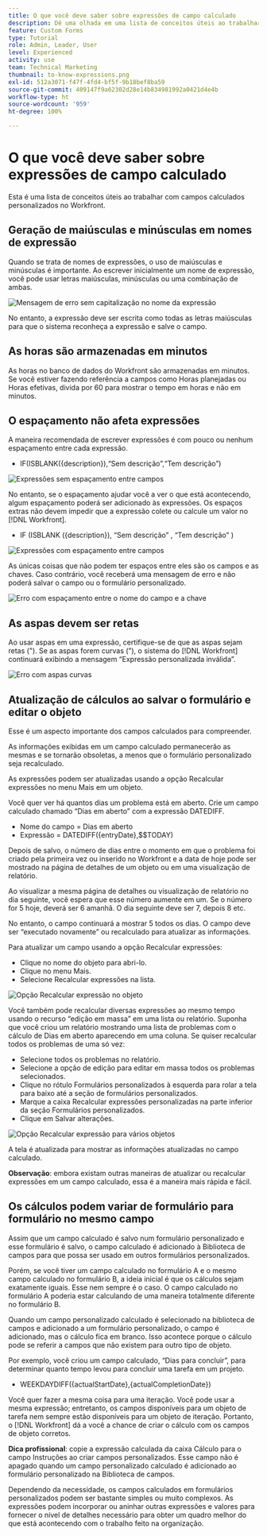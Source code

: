 ```yaml
---
title: O que você deve saber sobre expressões de campo calculado
description: Dê uma olhada em uma lista de conceitos úteis ao trabalhar com campos calculados personalizados no [!DNL Workfront].
feature: Custom Forms
type: Tutorial
role: Admin, Leader, User
level: Experienced
activity: use
team: Technical Marketing
thumbnail: to-know-expressions.png
exl-id: 512a3071-f47f-4fd4-bf5f-9b18bef8ba59
source-git-commit: 409147f9a62302d28e14b834981992a0421d4e4b
workflow-type: ht
source-wordcount: '959'
ht-degree: 100%

---
```


# O que você deve saber sobre expressões de campo calculado

Esta é uma lista de conceitos úteis ao trabalhar com campos calculados personalizados no Workfront.

## Geração de maiúsculas e minúsculas em nomes de expressão

Quando se trata de nomes de expressões, o uso de maiúsculas e minúsculas é importante. Ao escrever inicialmente um nome de expressão, você pode usar letras maiúsculas, minúsculas ou uma combinação de ambas.

![Mensagem de erro sem capitalização no nome da expressão](assets/T2K01.png)

No entanto, a expressão deve ser escrita como todas as letras maiúsculas para que o sistema reconheça a expressão e salve o campo.



## As horas são armazenadas em minutos

As horas no banco de dados do Workfront são armazenadas em minutos. Se você estiver fazendo referência a campos como Horas planejadas ou Horas efetivas, divida por 60 para mostrar o tempo em horas e não em minutos.

## O espaçamento não afeta expressões

A maneira recomendada de escrever expressões é com pouco ou nenhum espaçamento entre cada expressão.

* IF(ISBLANK({description}),“Sem descrição”,“Tem descrição”)

![Expressões sem espaçamento entre campos](assets/T2K02.png)

No entanto, se o espaçamento ajudar você a ver o que está acontecendo, algum espaçamento poderá ser adicionado às expressões. Os espaços extras não devem impedir que a expressão colete ou calcule um valor no [!DNL Workfront].

* IF (ISBLANK ({description}), “Sem descrição” , “Tem descrição” )

![Expressões com espaçamento entre campos](assets/T2K03.png)

As únicas coisas que não podem ter espaços entre eles são os campos e as chaves. Caso contrário, você receberá uma mensagem de erro e não poderá salvar o campo ou o formulário personalizado.

![Erro com espaçamento entre o nome do campo e a chave](assets/T2K04.png)

## As aspas devem ser retas

Ao usar aspas em uma expressão, certifique-se de que as aspas sejam retas (&quot;). Se as aspas forem curvas (”), o sistema do [!DNL Workfront] continuará exibindo a mensagem “Expressão personalizada inválida”.

![Erro com aspas curvas](assets/T2K05.png)

## Atualização de cálculos ao salvar o formulário e editar o objeto

Esse é um aspecto importante dos campos calculados para compreender.

As informações exibidas em um campo calculado permanecerão as mesmas e se tornarão obsoletas, a menos que o formulário personalizado seja recalculado.

As expressões podem ser atualizadas usando a opção Recalcular expressões no menu Mais em um objeto.

Você quer ver há quantos dias um problema está em aberto. Crie um campo calculado chamado “Dias em aberto” com a expressão DATEDIFF.

* Nome do campo = Dias em aberto
* Expressão = DATEDIFF({entryDate},$$TODAY)

Depois de salvo, o número de dias entre o momento em que o problema foi criado pela primeira vez ou inserido no Workfront e a data de hoje pode ser mostrado na página de detalhes de um objeto ou em uma visualização de relatório.

Ao visualizar a mesma página de detalhes ou visualização de relatório no dia seguinte, você espera que esse número aumente em um. Se o número for 5 hoje, deverá ser 6 amanhã. O dia seguinte deve ser 7, depois 8 etc.

No entanto, o campo continuará a mostrar 5 todos os dias. O campo deve ser “executado novamente” ou recalculado para atualizar as informações.

Para atualizar um campo usando a opção Recalcular expressões:

* Clique no nome do objeto para abri-lo.
* Clique no menu Mais.
* Selecione Recalcular expressões na lista.

![Opção Recalcular expressão no objeto](assets/T2K06.png)

Você também pode recalcular diversas expressões ao mesmo tempo usando o recurso “edição em massa” em uma lista ou relatório. Suponha que você criou um relatório mostrando uma lista de problemas com o cálculo de Dias em aberto aparecendo em uma coluna. Se quiser recalcular todos os problemas de uma só vez:

* Selecione todos os problemas no relatório.
* Selecione a opção de edição para editar em massa todos os problemas selecionados.
* Clique no rótulo Formulários personalizados à esquerda para rolar a tela para baixo até a seção de formulários personalizados.
* Marque a caixa Recalcular expressões personalizadas na parte inferior da seção Formulários personalizados.
* Clique em Salvar alterações.

![Opção Recalcular expressão para vários objetos](assets/T2K07.png)

A tela é atualizada para mostrar as informações atualizadas no campo calculado.

**Observação**: embora existam outras maneiras de atualizar ou recalcular expressões em um campo calculado, essa é a maneira mais rápida e fácil.

## Os cálculos podem variar de formulário para formulário no mesmo campo

Assim que um campo calculado é salvo num formulário personalizado e esse formulário é salvo, o campo calculado é adicionado à Biblioteca de campos para que possa ser usado em outros formulários personalizados.

Porém, se você tiver um campo calculado no formulário A e o mesmo campo calculado no formulário B, a ideia inicial é que os cálculos sejam exatamente iguais. Esse nem sempre é o caso. O campo calculado no formulário A poderia estar calculando de uma maneira totalmente diferente no formulário B.

Quando um campo personalizado calculado é selecionado na biblioteca de campos e adicionado a um formulário personalizado, o campo é adicionado, mas o cálculo fica em branco. Isso acontece porque o cálculo pode se referir a campos que não existem para outro tipo de objeto.

Por exemplo, você criou um campo calculado, “Dias para concluir”, para determinar quanto tempo levou para concluir uma tarefa em um projeto.

* WEEKDAYDIFF({actualStartDate},{actualCompletionDate})

Você quer fazer a mesma coisa para uma iteração. Você pode usar a mesma expressão; entretanto, os campos disponíveis para um objeto de tarefa nem sempre estão disponíveis para um objeto de iteração. Portanto, o [!DNL Workfront] dá a você a chance de criar o cálculo com os campos de objeto corretos.

**Dica profissional**: copie a expressão calculada da caixa Cálculo para o campo Instruções ao criar campos personalizados. Esse campo não é apagado quando um campo personalizado calculado é adicionado ao formulário personalizado na Biblioteca de campos.

Dependendo da necessidade, os campos calculados em formulários personalizados podem ser bastante simples ou muito complexos. As expressões podem incorporar ou aninhar outras expressões e valores para fornecer o nível de detalhes necessário para obter um quadro melhor do que está acontecendo com o trabalho feito na organização.

<!--Depending on the need, calculated fields in custom forms can be quite simple or very complex. Expressions can embed, or nest, other expressions and values to provide the level of detail needed to get a better picture of what is going on with the work being done at your organization. 

Most of the examples and exercises in this course have been relatively simple to provide a base understanding of the expressions most commonly used and how to build those expressions in a custom calculated field. 

Now you're ready to start building your own calculated custom fields.-->
